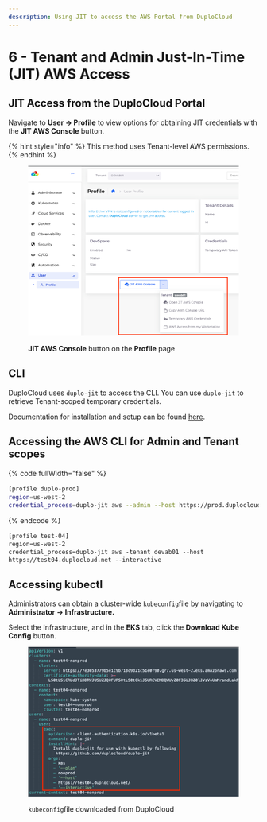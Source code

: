 ```yaml
---
description: Using JIT to access the AWS Portal from DuploCloud
---
```


# 6 - Tenant and Admin Just-In-Time (JIT) AWS Access

## JIT Access from the DuploCloud Portal

Navigate to **User -> Profile** to view options for obtaining JIT credentials with the **JIT AWS Console** button.

{% hint style="info" %}
This method uses Tenant-level AWS permissions.
{% endhint %}

<figure><img src="../../../.gitbook/assets/profile.png" alt=""><figcaption><p><strong>JIT AWS Console</strong> button on the <strong>Profile</strong> page</p></figcaption></figure>

## CLI

DuploCloud uses `duplo-jit` to access the CLI. You can use `duplo-jit` to retrieve Tenant-scoped temporary credentials.&#x20;

Documentation for installation and setup can be found [here](../../../aws-user-guide/use-cases/jit-access.md).

## Accessing the AWS CLI for Admin and Tenant scopes

{% code fullWidth="false" %}
```bash
[profile duplo-prod]
region=us-west-2
credential_process=duplo-jit aws --admin --host https://prod.duplocloud.net --interactive
```
{% endcode %}

```
[profile test-04]
region=us-west-2
credential_process=duplo-jit aws -tenant devab01 --host https://test04.duplocloud.net --interactive
```

## Accessing kubectl&#x20;

Administrators can obtain a cluster-wide `kubeconfig`file by navigating to **Administrator -> Infrastructure.**&#x20;

Select the Infrastructure, and in the **EKS** tab, click the **Download Kube Config** button.

<figure><img src="../../../.gitbook/assets/apicode.png" alt=""><figcaption><p><code>kubeconfig</code>file downloaded from DuploCloud</p></figcaption></figure>
